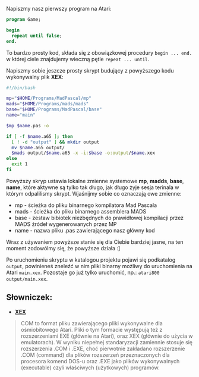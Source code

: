 Napiszmy nasz pierwszy program na Atari:

```pascal
program Game;

begin
  repeat until false;
end.
```
To bardzo prosty kod, składa się z obowiązkowej procedury `begin ... end.` w której ciele znajdujemy wieczną pętle `repeat ... until`.

Napiszmy sobie jeszcze prosty skrypt budujący z powyższego kodu wykonywalny plik **XEX**:

```bash
#!/bin/bash

mp="$HOME/Programs/MadPascal/mp"
mads="$HOME/Programs/mads/mads"
base="$HOME/Programs/MadPascal/base"
name="main"

$mp $name.pas -o

if [ -f $name.a65 ]; then
  [ ! -d "output" ] && mkdir output
  mv $name.a65 output/
  $mads output/$name.a65 -x -i:$base -o:output/$name.xex
else
  exit 1
fi
```

Powyższy skryp ustawia lokalne zmienne systemowe **mp**, **madds**, **base**, **name**, które aktywne są tylko tak długo, jak długo żyje sesja terinala w którym odpalilismy skrypt. Wjaśnijmy sobie co oznaczają owe zmienne:

* mp - ścieżka do pliku binarnego kompilatora Mad Pascala
* mads - ścieżka do pliku binarnego assemblera MADS
* base - zestaw bibiotek niezbędnych do prawidłowej kompilacji przez MADS źródeł wygenerowanych przez MP
* name - nazwa pliku .pas zawierającego nasz główny kod

Wraz z używaniem powyższe stanie się dla Ciebie bardziej jasne, na ten moment zodowólmy się, że powyższe działa :]

Po uruchomieniu skryptu w katalogou projektu pojawi się podkatalog `output`, powinieneś zneleźć w nim pliki binarny możliwy do uruchomienia na Atari `main.xex`. Pozostaje go już tylko uruchomić, np.: `atari800 output/main.xex`.

## Słowniczek:

* [**XEX**](http://atariki.krap.pl/index.php/COM)
>COM to format pliku zawierającego pliki wykonywalne dla ośmiobitowego Atari. Pliki o tym formacie występują też z rozszerzeniami EXE (głównie na Atari), oraz XEX (głównie do użycia w emulatorach). W wyniku niepełnej standaryzacji zamiennie stosuje się rozszerzenia .COM i .EXE, choć pierwotnie zakładano rozszerzenie .COM (command) dla plików rozszerzeń przeznaczonych dla procesora komend DOS-u oraz .EXE jako plików wykonywalnych (executable) czyli właściwych (użytkowych) programów.

